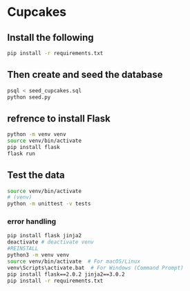 # Cupcakes

## Install the following

```bash
pip install -r requirements.txt
```

## Then create and seed the database

```bash
psql < seed_cupcakes.sql
python seed.py
```

## refrence to install Flask

```bash
python -m venv venv
source venv/bin/activate
pip install flask
flask run
```

## Test   the data

```bash
source venv/bin/activate
# (venv)
python -m unittest -v tests
```

### error handling

```bash
pip install flask jinja2
deactivate # deactivate venv
#REINSTALL
python3 -m venv venv
source venv/bin/activate  # For macOS/Linux
venv\Scripts\activate.bat  # For Windows (Command Prompt)
pip install flask==2.0.2 jinja2==3.0.2
pip install -r requirements.txt

```
